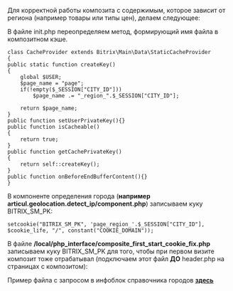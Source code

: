 Для корректной работы композита с содержимым, которое зависит от региона (например товары или типы цен), делаем следующее:

В файле init.php переопределяем метод, формирующий имя файла в композитном кэше.

    class CacheProvider extends Bitrix\Main\Data\StaticCacheProvider
    {
	public static function createKey()
	{
		global $USER;
		$page_name = "page";
		if(!empty($_SESSION["CITY_ID"]))
			$page_name .= "_region_".$_SESSION["CITY_ID"];

		return $page_name;
	}
	public function setUserPrivateKey(){}
	public function isCacheable()
	{
		return true;
	}
	public function getCachePrivateKey()
	{
		return self::createKey();
	}
	public function onBeforeEndBufferContent(){}
    }

В компоненте определения города (**например articul.geolocation.detect_ip/component.php**) записываем куку BITRIX_SM_PK:

    setcookie("BITRIX_SM_PK", 'page_region_'.$_SESSION["CITY_ID"], $cookie_life, "/", constant("COOKIE_DOMAIN"));

В файле **/local/php_interface/composite_first_start_cookie_fix.php** записываем куку BITRIX_SM_PK для того, чтобы при первом визите композит тоже отрабатывал (подключаем этот файл **ДО** header.php на страницах с композитом):

Пример файла с запросом в инфоблок справочника городов **[здесь](https://github.com/studiofact/commonwiki/blob/master/composite_first_start_cookie_fix.php)**

